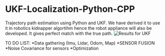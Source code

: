 # UKF-Localization-Python-CPP
Trajectory path estimation using Python and UKF.
We have derived it to use it in robotics kidnapper algortihm hence the robot appliance will also be developed.
It gives perfect match with the true path.
![Results for UKF](https://github.com/AlpMercan/UKF-Localization-Python/assets/112685013/7180195f-fc70-44d8-acde-ae7098227627)

TO DO LIST:
*Data gathering (Imu, Lidar, Odom, Map)
*SENSOR FUSION
*Noise Covariance for sensors
*Optimization 
